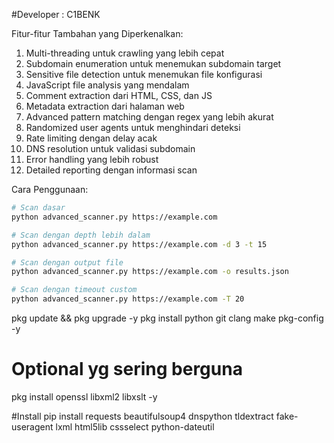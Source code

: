 #Developer : C1BENK

Fitur-fitur Tambahan yang Diperkenalkan:

1. Multi-threading untuk crawling yang lebih cepat
2. Subdomain enumeration untuk menemukan subdomain target
3. Sensitive file detection untuk menemukan file konfigurasi
4. JavaScript file analysis yang mendalam
5. Comment extraction dari HTML, CSS, dan JS
6. Metadata extraction dari halaman web
7. Advanced pattern matching dengan regex yang lebih akurat
8. Randomized user agents untuk menghindari deteksi
9. Rate limiting dengan delay acak
10. DNS resolution untuk validasi subdomain
11. Error handling yang lebih robust
12. Detailed reporting dengan informasi scan

Cara Penggunaan:

```bash
# Scan dasar
python advanced_scanner.py https://example.com

# Scan dengan depth lebih dalam
python advanced_scanner.py https://example.com -d 3 -t 15

# Scan dengan output file
python advanced_scanner.py https://example.com -o results.json

# Scan dengan timeout custom
python advanced_scanner.py https://example.com -T 20
```

pkg update && pkg upgrade -y
pkg install python git clang make pkg-config -y
# Optional yg sering berguna
pkg install openssl libxml2 libxslt -y

#Install
pip install requests beautifulsoup4 dnspython tldextract fake-useragent lxml html5lib cssselect python-dateutil
